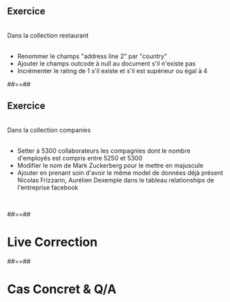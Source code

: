 <!-- .slide: class="sfeir-bg-pink exercice"-->
## Exercice
<br>
Dans la collection restaurant
<br><br>
<ul>
  <li>Renommer le champs "address line 2" par "country"</li>
  <li>Ajouter le champs outcode à null au document s'il n'existe pas</li>
  <li>Incrémenter le rating de 1 s'il existe et s'il est supérieur ou égal à 4</li>
</ul>


##==##
## Exercice
<br>
Dans la collection companies
<br><br>
<ul>
  <li>Setter à 5300 collaborateurs les compagnies dont le nombre d'employés est compris entre 5250 et 5300</li>
  <li>Modifier le nom de Mark Zuckerberg pour le mettre en majuscule</li>
  <li>Ajouter en prenant soin d'avoir le même model de données déjà présent Nicolas Frizzarin, Aurélien Dexemple dans le tableau relationships de l'entreprise facebook</li>
</ul>

<!-- .slide: class="sfeir-bg-pink exercice" -->
<br>

##==##
<!-- .slide: class="transition-white sfeir-bg-blue"-->
# Live Correction

##==##
<!-- .slide: class="transition-white sfeir-bg-blue"-->
# Cas Concret & Q/A
